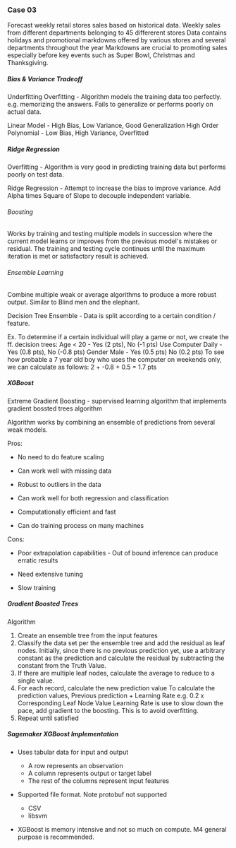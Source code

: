 ### Case 03

Forecast weekly retail stores sales based on historical data.
Weekly sales from different departments belonging to 45 differerent stores
Data contains holidays and promotional markdowns offered by various stores and several departments throughout the year
Markdowns are crucial to promoting sales especially before key events such as Super Bowl, Christmas and Thanksgiving.


##### Bias & Variance Tradeoff

Underfitting
Overfitting - Algorithm models the training data too perfectly. e.g. memorizing the answers. Fails to generalize or performs poorly on actual data.

Linear Model - High Bias, Low Variance, Good Generalization
High Order Polynomial  - Low Bias, High Variance, Overfitted


##### Ridge Regression

Overfitting - Algorithm is very good in predicting training data but performs poorly on test data.

Ridge Regression - Attempt to increase the bias to improve variance. Add Alpha times Square of Slope to decouple independent variable.


###### Boosting

Works by training and testing multiple models in succession where the current model learns or improves from the previous model's mistakes or residual. The training and testing cycle continues until the maximum iteration is met or satisfactory result is achieved.


###### Ensemble Learning

Combine multiple weak or average algorithms to produce a more robust output. Similar to Blind men and the elephant.

Decision Tree Ensemble - Data is split according to a certain condition / feature.

Ex. To determine if a certain individual will play a game or not, we create the ff. decision trees:
Age < 20 - Yes (2 pts), No (-1 pts)
Use Computer Daily - Yes (0.8 pts), No (-0.8 pts)
Gender Male - Yes (0.5 pts) No (0.2 pts)
To see how probable a 7 year old boy who uses the computer on weekends only, we can calculate as follows:
2 + -0.8 + 0.5 = 1.7 pts


##### XGBoost

Extreme Gradient Boosting - supervised learning algorithm that implements gradient bossted trees algorithm

Algorithm works by combining an ensemble of predictions from several weak models.

Pros:

- No need to do feature scaling

- Can work well with missing data

- Robust to outliers in the data

- Can work well for both regression and classification

- Computationally efficient and fast

- Can do training process on many machines

Cons:

- Poor extrapolation capabilities - Out of bound inference can produce erratic results

- Need extensive tuning

- Slow training

##### Gradient Boosted Trees

Algorithm
1. Create an ensemble tree from the input features
2. Classify the data set per the ensemble tree and add the residual as leaf nodes.
   Initially, since there is no previous prediction yet, use a arbitrary constant as the prediction and calculate the residual by subtracting the constant from the Truth Value.
3. If there are multiple leaf nodes, calculate the average to reduce to a single value.
4. For each record, calculate the new prediction value
To calculate the prediction values, Previous prediction + Learning Rate e.g. 0.2 x Corresponding Leaf Node Value
Learning Rate is use to slow down the pace, add gradient to the boosting. This is to avoid overfitting.
5. Repeat until satisfied

##### Sagemaker XGBoost Implementation

- Uses tabular data for input and output
  - A row represents an observation
  - A column represents output or target label
  - The rest of the columns represent input features

- Supported file format. Note protobuf not supported
  - CSV
  - libsvm

- XGBoost is memory intensive and not so much on compute. M4 general purpose is recommended.


